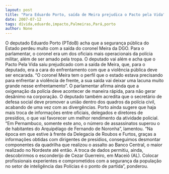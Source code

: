 ```yaml
---
layout: post
title: "Para Eduardo Porto, saída de Meira prejudica o Pacto pela Vida"
date: 2007-07-12
tags: dívida,eduardo,impacto,Palmeiras,Pará,porto
author: None
---
```

O deputado Eduardo Porto (PTdoB) acha que a seguran&ccedil;a p&uacute;blica do Estado perdeu muito com a sa&iacute;da do coronel Meira da DGO. Para o parlamentar, o coronel era um dos oficiais mais operacionais da pol&iacute;cia militar, al&eacute;m de ser amado pela tropa. O deputado vai al&eacute;m e acha que o Pacto Pela Vida saiu prejudicado com a sa&iacute;da de Meira, que, para o deputado, era a cara do enfrentamento com que a viol&ecirc;ncia p&uacute;blica deve ser encarada. 
&ldquo;O coronel Meira tem o perfil que o estado estava precisando para enfrentar a viol&ecirc;ncia de frente, a sua sa&iacute;da vai deixar uma lacuna muito grande nesse enfrentamento&rdquo;. 
O parlamentar afirma ainda que a oxigena&ccedil;&atilde;o da pol&iacute;cia deve acontecer de maneira r&aacute;pida, para n&atilde;o gerar des&acirc;nimo na corpora&ccedil;&atilde;o. 
O deputado tamb&eacute;m acredita que o secret&aacute;rio de defesa social deve promover a uni&atilde;o dentro dos quadros da pol&iacute;cia civil, acabando de uma vez com as diverg&ecirc;ncias. Porto ainda sugere que haja mais troca de informa&ccedil;&otilde;es entre oficiais, delegados e diretores de pres&iacute;dios, o que vai favorecer um melhor rendimento da atividade policial. &ldquo;Em Pernambuco, somente este ano, o n&uacute;mero de assassinatos superou o de habitantes do Arquip&eacute;lago de Fernando de Noronha&rdquo;, lamentou.
&ldquo;Na &eacute;poca em que estive &agrave; frente da Delegacia de Roubos e Furtos, gra&ccedil;as a informa&ccedil;&otilde;es obtidas com dirigentes de pres&iacute;dios, conseguimos desmontar componentes da quadrilha que realizou o assalto ao Banco Central, o maior realizado no Nordeste at&eacute; ent&atilde;o. A troca de dados permitiu, ainda, descobrirmos o esconderijo de Cezar Guerreiro, em Macei&oacute; (AL). Colocar profissionais experientes e comprometidos com a seguran&ccedil;a da popula&ccedil;&atilde;o no setor de intelig&ecirc;ncia das Pol&iacute;cias &eacute; o ponto de partida&rdquo;, ponderou. 